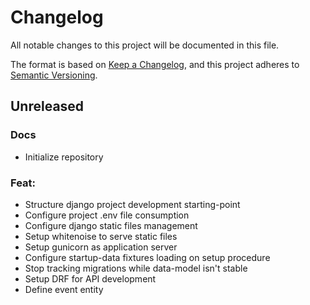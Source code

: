 # Changelog
All notable changes to this project will be documented in this file.

The format is based on [Keep a Changelog](https://keepachangelog.com/en/1.0.0/),
and this project adheres to [Semantic Versioning](https://semver.org/spec/v2.0.0.html).

## Unreleased
### Docs
- Initialize repository

### Feat:
- Structure django project development starting-point
- Configure project .env file consumption
- Configure django static files management
- Setup whitenoise to serve static files
- Setup gunicorn as application server
- Configure startup-data fixtures loading on setup procedure
- Stop tracking migrations while data-model isn't stable
- Setup DRF for API development
- Define event entity
